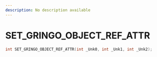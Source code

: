 ```yaml
---
description: No description available 
---
```


# SET_GRINGO_OBJECT_REF_ATTR

```cpp
int SET_GRINGO_OBJECT_REF_ATTR(int _Unk0, int _Unk1, int _Unk2);
```